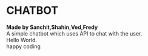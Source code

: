 # CHATBOT
<b>Made by Sanchit,Shahin,Ved,Fredy</b><br>
A simple chatbot which uses API to chat with the user.<br>
Hello World.<br>
happy coding
